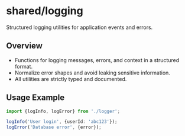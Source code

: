 # shared/logging

Structured logging utilities for application events and errors.

## Overview

- Functions for logging messages, errors, and context in a structured format.
- Normalize error shapes and avoid leaking sensitive information.
- All utilities are strictly typed and documented.

## Usage Example

```ts
import {logInfo, logError} from './logger';

logInfo('User login', {userId: 'abc123'});
logError('Database error', {error});
```

